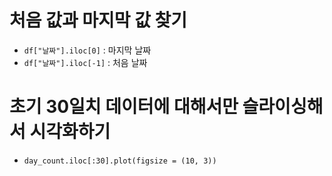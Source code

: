 # 처음 값과 마지막 값 찾기
 - `df["날짜"].iloc[0]` : 마지막 날짜
 - `df["날짜"].iloc[-1]` : 처음 날짜

# 초기 30일치 데이터에 대해서만 슬라이싱해서 시각화하기
 - `day_count.iloc[:30].plot(figsize = (10, 3))`
